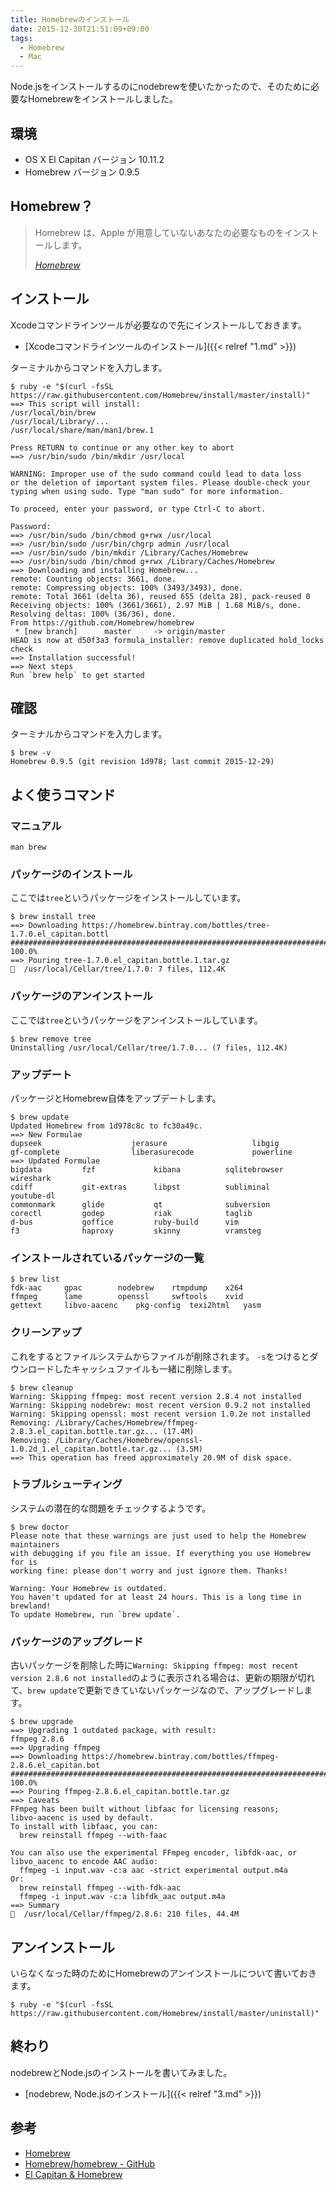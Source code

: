 ```yaml
---
title: Homebrewのインストール
date: 2015-12-30T21:51:09+09:00
tags:
  - Homebrew
  - Mac
---
```


Node.jsをインストールするのにnodebrewを使いたかったので、そのために必要なHomebrewをインストールしました。

<!-- more -->

## 環境

* OS X El Capitan バージョン 10.11.2
* Homebrew バージョン 0.9.5

## Homebrew？

> Homebrew は、Apple が用意していないあなたの必要なものをインストールします。
>
> <cite>[Homebrew](http://brew.sh/index_ja.html)</cite>

## インストール

Xcodeコマンドラインツールが必要なので先にインストールしておきます。

* [Xcodeコマンドラインツールのインストール]({{< relref "1.md" >}})

ターミナルからコマンドを入力します。

```
$ ruby -e "$(curl -fsSL https://raw.githubusercontent.com/Homebrew/install/master/install)"
==> This script will install:
/usr/local/bin/brew
/usr/local/Library/...
/usr/local/share/man/man1/brew.1

Press RETURN to continue or any other key to abort
==> /usr/bin/sudo /bin/mkdir /usr/local

WARNING: Improper use of the sudo command could lead to data loss
or the deletion of important system files. Please double-check your
typing when using sudo. Type "man sudo" for more information.

To proceed, enter your password, or type Ctrl-C to abort.

Password:
==> /usr/bin/sudo /bin/chmod g+rwx /usr/local
==> /usr/bin/sudo /usr/bin/chgrp admin /usr/local
==> /usr/bin/sudo /bin/mkdir /Library/Caches/Homebrew
==> /usr/bin/sudo /bin/chmod g+rwx /Library/Caches/Homebrew
==> Downloading and installing Homebrew...
remote: Counting objects: 3661, done.
remote: Compressing objects: 100% (3493/3493), done.
remote: Total 3661 (delta 36), reused 655 (delta 28), pack-reused 0
Receiving objects: 100% (3661/3661), 2.97 MiB | 1.68 MiB/s, done.
Resolving deltas: 100% (36/36), done.
From https://github.com/Homebrew/homebrew
 * [new branch]      master     -> origin/master
HEAD is now at d50f3a3 formula_installer: remove duplicated hold_locks check
==> Installation successful!
==> Next steps
Run `brew help` to get started
```

## 確認

ターミナルからコマンドを入力します。

```
$ brew -v
Homebrew 0.9.5 (git revision 1d978; last commit 2015-12-29)
```

## よく使うコマンド

### マニュアル

```
man brew
```

### パッケージのインストール

ここでは`tree`というパッケージをインストールしています。

```
$ brew install tree
==> Downloading https://homebrew.bintray.com/bottles/tree-1.7.0.el_capitan.bottl
######################################################################## 100.0%
==> Pouring tree-1.7.0.el_capitan.bottle.1.tar.gz
🍺  /usr/local/Cellar/tree/1.7.0: 7 files, 112.4K
```

### パッケージのアンインストール

ここでは`tree`というパッケージをアンインストールしています。

```
$ brew remove tree
Uninstalling /usr/local/Cellar/tree/1.7.0... (7 files, 112.4K)
```

### アップデート

パッケージとHomebrew自体をアップデートします。

```
$ brew update
Updated Homebrew from 1d978c8c to fc30a49c.
==> New Formulae
dupseek                    jerasure                   libgig                   
gf-complete                liberasurecode             powerline                
==> Updated Formulae
bigdata         fzf             kibana          sqlitebrowser   wireshark     
cdiff           git-extras      libpst          subliminal      youtube-dl    
commonmark      glide           qt              subversion    
corectl         godep           riak            taglib        
d-bus           goffice         ruby-build      vim           
f3              haproxy         skinny          vramsteg      
```

### インストールされているパッケージの一覧

```
$ brew list
fdk-aac		gpac		nodebrew	rtmpdump	x264
ffmpeg		lame		openssl		swftools	xvid
gettext		libvo-aacenc	pkg-config	texi2html	yasm
```

### クリーンアップ

これをするとファイルシステムからファイルが削除されます。
`-s`をつけるとダウンロードしたキャッシュファイルも一緒に削除します。

```
$ brew cleanup
Warning: Skipping ffmpeg: most recent version 2.8.4 not installed
Warning: Skipping nodebrew: most recent version 0.9.2 not installed
Warning: Skipping openssl: most recent version 1.0.2e not installed
Removing: /Library/Caches/Homebrew/ffmpeg-2.8.3.el_capitan.bottle.tar.gz... (17.4M)
Removing: /Library/Caches/Homebrew/openssl-1.0.2d_1.el_capitan.bottle.tar.gz... (3.5M)
==> This operation has freed approximately 20.9M of disk space.
```

### トラブルシューティング

システムの潜在的な問題をチェックするようです。

```
$ brew doctor
Please note that these warnings are just used to help the Homebrew maintainers
with debugging if you file an issue. If everything you use Homebrew for is
working fine: please don't worry and just ignore them. Thanks!

Warning: Your Homebrew is outdated.
You haven't updated for at least 24 hours. This is a long time in brewland!
To update Homebrew, run `brew update`.
```

### パッケージのアップグレード

古いパッケージを削除した時に`Warning: Skipping ffmpeg: most recent version 2.8.6 not installed`のように表示される場合は、更新の期限が切れて、`brew update`で更新できていないパッケージなので、アップグレードします。

```
$ brew upgrade
==> Upgrading 1 outdated package, with result:
ffmpeg 2.8.6
==> Upgrading ffmpeg
==> Downloading https://homebrew.bintray.com/bottles/ffmpeg-2.8.6.el_capitan.bot
######################################################################## 100.0%
==> Pouring ffmpeg-2.8.6.el_capitan.bottle.tar.gz
==> Caveats
FFmpeg has been built without libfaac for licensing reasons;
libvo-aacenc is used by default.
To install with libfaac, you can:
  brew reinstall ffmpeg --with-faac

You can also use the experimental FFmpeg encoder, libfdk-aac, or
libvo_aacenc to encode AAC audio:
  ffmpeg -i input.wav -c:a aac -strict experimental output.m4a
Or:
  brew reinstall ffmpeg --with-fdk-aac
  ffmpeg -i input.wav -c:a libfdk_aac output.m4a
==> Summary
🍺  /usr/local/Cellar/ffmpeg/2.8.6: 210 files, 44.4M
```

## アンインストール

いらなくなった時のためにHomebrewのアンインストールについて書いておきます。

```
$ ruby -e "$(curl -fsSL https://raw.githubusercontent.com/Homebrew/install/master/uninstall)"
```

## 終わり

nodebrewとNode.jsのインストールを書いてみました。

* [nodebrew, Node.jsのインストール]({{< relref "3.md" >}})

## 参考

* [Homebrew](http://brew.sh/index_ja.html)
* [Homebrew/homebrew - GitHub](https://github.com/Homebrew/homebrew)
* [El Capitan & Homebrew](https://github.com/Homebrew/homebrew/blob/master/share/doc/homebrew/El_Capitan_and_Homebrew.md)
